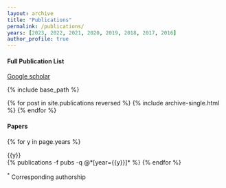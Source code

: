 ```yaml
---
layout: archive
title: "Publications"
permalink: /publications/
years: [2023, 2022, 2021, 2020, 2019, 2018, 2017, 2016]
author_profile: true
---
```


#### Full Publication List
[Google scholar](https://scholar.google.com/citations?user=hBZ_tKsAAAAJ)

<!-- 
{% if author.googlescholar %}
  You can also find my articles on <u><a href="{{author.googlescholar}}">my Google Scholar profile</a>.</u>
{% endif %} -->

{% include base_path %}

{% for post in site.publications reversed %}
  {% include archive-single.html %}
{% endfor %}

#### Papers

<div class="publications">

{% for y in page.years %}
  <div>{{y}}</div>
  {% publications -f pubs -q @*[year={{y}}]* %}
{% endfor %}

</div>

<sup>*</sup> Corresponding authorship
